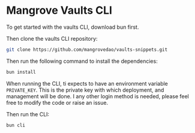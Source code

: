 # Mangrove Vaults CLI

To get started with the vaults CLI, download bun first.

Then clone the vaults CLI repository:

```bash
git clone https://github.com/mangrovedao/vaults-snippets.git
```

Then run the following command to install the dependencies:

```bash
bun install
```

When running the CLI, ti expects to have an environment variable `PRIVATE_KEY`. This is the private key with which deployment, and management will be done. I any other login method is needed, please feel free to modify the code or raise an issue.

Then run the CLI:

```bash
bun cli
```
